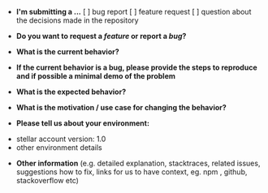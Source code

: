 * **I'm submitting a ...**
[ ] bug report
[ ] feature request
[ ] question about the decisions made in the repository

* **Do you want to request a *feature* or report a *bug*?**



* **What is the current behavior?**



* **If the current behavior is a bug, please provide the steps to reproduce and if possible a minimal demo of the problem** 



* **What is the expected behavior?**



* **What is the motivation / use case for changing the behavior?**



* **Please tell us about your environment:**

- stellar account version: 1.0
- other environment details


* **Other information** (e.g. detailed explanation, stacktraces, related issues, suggestions how to fix, links for us to have context, eg. npm , github, stackoverflow etc)
